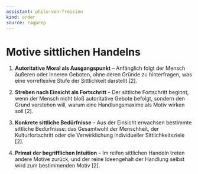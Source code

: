 ```yaml
---
assistant: philo-von-freisinn
kind: order
source: ragprep
---
```


# Motive sittlichen Handelns

1. **Autoritative Moral als Ausgangspunkt** – Anfänglich folgt der Mensch äußeren oder inneren Geboten, ohne deren Gründe zu hinterfragen, was eine vorreflexive Stufe der Sittlichkeit darstellt [2].

2. **Streben nach Einsicht als Fortschritt** – Der sittliche Fortschritt beginnt, wenn der Mensch nicht bloß autoritative Gebote befolgt, sondern den Grund verstehen will, warum eine Handlungsmaxime als Motiv wirken soll [2].

3. **Konkrete sittliche Bedürfnisse** – Aus der Einsicht erwachsen bestimmte sittliche Bedürfnisse: das Gesamtwohl der Menschheit, der Kulturfortschritt oder die Verwirklichung individueller Sittlichkeitsziele [2].

4. **Primat der begrifflichen Intuition** – Im reifen sittlichen Handeln treten andere Motive zurück, und der reine Ideengehalt der Handlung selbst wird zum bestimmenden Motiv [2].